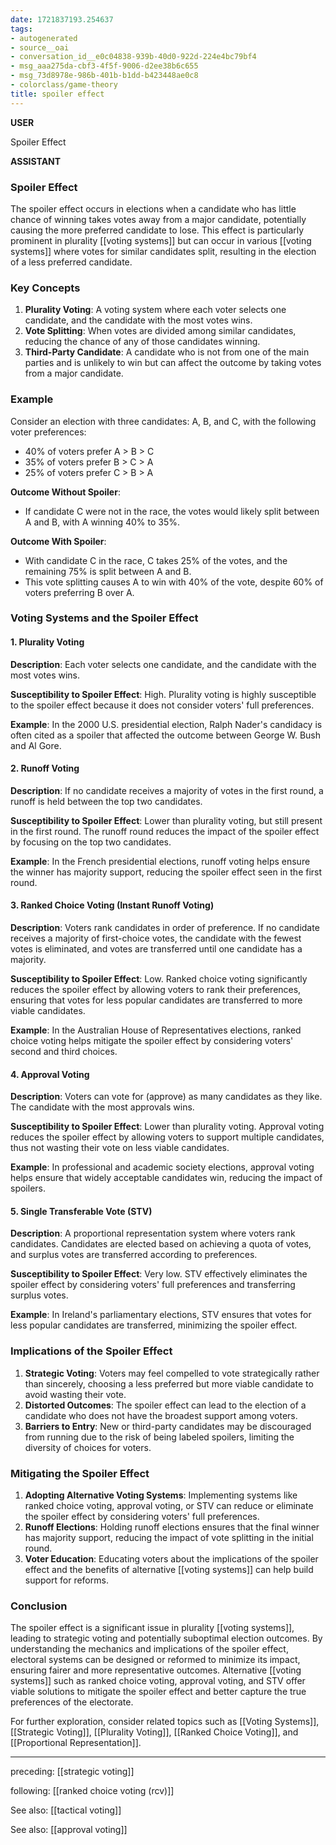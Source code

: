 ```yaml
---
date: 1721837193.254637
tags:
- autogenerated
- source__oai
- conversation_id__e0c04838-939b-40d0-922d-224e4bc79bf4
- msg_aaa275da-cbf3-4f5f-9006-d2ee38b6c655
- msg_73d8978e-986b-401b-b1dd-b423448ae0c8
- colorclass/game-theory
title: spoiler effect
---
```


**USER**

Spoiler Effect


**ASSISTANT**

### Spoiler Effect

The spoiler effect occurs in elections when a candidate who has little chance of winning takes votes away from a major candidate, potentially causing the more preferred candidate to lose. This effect is particularly prominent in plurality [[voting systems]] but can occur in various [[voting systems]] where votes for similar candidates split, resulting in the election of a less preferred candidate.

### Key Concepts

1. **Plurality Voting**: A voting system where each voter selects one candidate, and the candidate with the most votes wins.
2. **Vote Splitting**: When votes are divided among similar candidates, reducing the chance of any of those candidates winning.
3. **Third-Party Candidate**: A candidate who is not from one of the main parties and is unlikely to win but can affect the outcome by taking votes from a major candidate.

### Example

Consider an election with three candidates: A, B, and C, with the following voter preferences:

- 40% of voters prefer A > B > C
- 35% of voters prefer B > C > A
- 25% of voters prefer C > B > A

**Outcome Without Spoiler**:

- If candidate C were not in the race, the votes would likely split between A and B, with A winning 40% to 35%.

**Outcome With Spoiler**:

- With candidate C in the race, C takes 25% of the votes, and the remaining 75% is split between A and B.
- This vote splitting causes A to win with 40% of the vote, despite 60% of voters preferring B over A.

### Voting Systems and the Spoiler Effect

#### 1. Plurality Voting

**Description**: Each voter selects one candidate, and the candidate with the most votes wins.

**Susceptibility to Spoiler Effect**: High. Plurality voting is highly susceptible to the spoiler effect because it does not consider voters' full preferences.

**Example**: In the 2000 U.S. presidential election, Ralph Nader's candidacy is often cited as a spoiler that affected the outcome between George W. Bush and Al Gore.

#### 2. Runoff Voting

**Description**: If no candidate receives a majority of votes in the first round, a runoff is held between the top two candidates.

**Susceptibility to Spoiler Effect**: Lower than plurality voting, but still present in the first round. The runoff round reduces the impact of the spoiler effect by focusing on the top two candidates.

**Example**: In the French presidential elections, runoff voting helps ensure the winner has majority support, reducing the spoiler effect seen in the first round.

#### 3. Ranked Choice Voting (Instant Runoff Voting)

**Description**: Voters rank candidates in order of preference. If no candidate receives a majority of first-choice votes, the candidate with the fewest votes is eliminated, and votes are transferred until one candidate has a majority.

**Susceptibility to Spoiler Effect**: Low. Ranked choice voting significantly reduces the spoiler effect by allowing voters to rank their preferences, ensuring that votes for less popular candidates are transferred to more viable candidates.

**Example**: In the Australian House of Representatives elections, ranked choice voting helps mitigate the spoiler effect by considering voters' second and third choices.

#### 4. Approval Voting

**Description**: Voters can vote for (approve) as many candidates as they like. The candidate with the most approvals wins.

**Susceptibility to Spoiler Effect**: Lower than plurality voting. Approval voting reduces the spoiler effect by allowing voters to support multiple candidates, thus not wasting their vote on less viable candidates.

**Example**: In professional and academic society elections, approval voting helps ensure that widely acceptable candidates win, reducing the impact of spoilers.

#### 5. Single Transferable Vote (STV)

**Description**: A proportional representation system where voters rank candidates. Candidates are elected based on achieving a quota of votes, and surplus votes are transferred according to preferences.

**Susceptibility to Spoiler Effect**: Very low. STV effectively eliminates the spoiler effect by considering voters' full preferences and transferring surplus votes.

**Example**: In Ireland's parliamentary elections, STV ensures that votes for less popular candidates are transferred, minimizing the spoiler effect.

### Implications of the Spoiler Effect

1. **Strategic Voting**: Voters may feel compelled to vote strategically rather than sincerely, choosing a less preferred but more viable candidate to avoid wasting their vote.
2. **Distorted Outcomes**: The spoiler effect can lead to the election of a candidate who does not have the broadest support among voters.
3. **Barriers to Entry**: New or third-party candidates may be discouraged from running due to the risk of being labeled spoilers, limiting the diversity of choices for voters.

### Mitigating the Spoiler Effect

1. **Adopting Alternative Voting Systems**: Implementing systems like ranked choice voting, approval voting, or STV can reduce or eliminate the spoiler effect by considering voters' full preferences.
2. **Runoff Elections**: Holding runoff elections ensures that the final winner has majority support, reducing the impact of vote splitting in the initial round.
3. **Voter Education**: Educating voters about the implications of the spoiler effect and the benefits of alternative [[voting systems]] can help build support for reforms.

### Conclusion

The spoiler effect is a significant issue in plurality [[voting systems]], leading to strategic voting and potentially suboptimal election outcomes. By understanding the mechanics and implications of the spoiler effect, electoral systems can be designed or reformed to minimize its impact, ensuring fairer and more representative outcomes. Alternative [[voting systems]] such as ranked choice voting, approval voting, and STV offer viable solutions to mitigate the spoiler effect and better capture the true preferences of the electorate.

For further exploration, consider related topics such as [[Voting Systems]], [[Strategic Voting]], [[Plurality Voting]], [[Ranked Choice Voting]], and [[Proportional Representation]].


---

preceding: [[strategic voting]]  


following: [[ranked choice voting (rcv)]]

See also: [[tactical voting]]


See also: [[approval voting]]